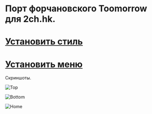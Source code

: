 ﻿# Порт форчановского Toomorrow для 2ch.hk.

# [Установить стиль](http://userstyles.org/styles/98408/tomorrow2ch)

# [Установить меню](http://userscripts.org/scripts/show/399635)

Скриншоты.

![Top](https://raw.github.com/mr-rak/Tomorrow2ch/master/top.png)

![Bottom](https://raw.github.com/mr-rak/Tomorrow2ch/master/bottom.png)

![Home](https://raw.github.com/mr-rak/Tomorrow2ch/master/home.png)